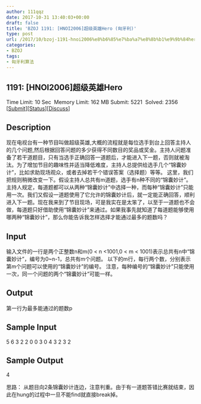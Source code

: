 ```yaml
---
author: 111qqz
date: 2017-10-31 13:40:03+00:00
draft: false
title: 'BZOJ 1191: [HNOI2006]超级英雄Hero (匈牙利)'
type: post
url: /2017/10/bzoj-1191-hnoi2006%e8%b6%85%e7%ba%a7%e8%8b%b1%e9%9b%84hero-%e5%8c%88%e7%89%99%e5%88%a9/
categories:
- BZOJ
tags:
- 匈牙利算法
---
```






## 1191: [HNOI2006]超级英雄Hero



Time Limit: 10 Sec  Memory Limit: 162 MB
Submit: 5221  Solved: 2356
[[Submit](http://www.lydsy.com/JudgeOnline/submitpage.php?id=1191)][[Status](http://www.lydsy.com/JudgeOnline/problemstatus.php?id=1191)][[Discuss](http://www.lydsy.com/JudgeOnline/bbs.php?id=1191)]



## Description







现在电视台有一种节目叫做超级英雄,大概的流程就是每位选手到台上回答主持人的几个问题,然后根据回答问题的多少获得不同数目的奖品或奖金。主持人问题准备了若干道题目，只有当选手正确回答一道题后，才能进入下一题，否则就被淘汰。为了增加节目的趣味性并适当降低难度，主持人总提供给选手几个“锦囊妙计”，比如求助现场观众，或者去掉若干个错误答案（选择题）等等。 这里，我们把规则稍微改变一下。假设主持人总共有m道题，选手有n种不同的“锦囊妙计”。主持人规定，每道题都可以从两种“锦囊妙计”中选择一种，而每种“锦囊妙计”只能用一次。我们又假设一道题使用了它允许的锦囊妙计后，就一定能正确回答，顺利进入下一题。现在我来到了节目现场，可是我实在是太笨了，以至于一道题也不会做，每道题只好借助使用“锦囊妙计”来通过。如果我事先就知道了每道题能够使用哪两种“锦囊妙计”，那么你能告诉我怎样选择才能通过最多的题数吗？







## Input







输入文件的一行是两个正整数n和m(0 < n <1001,0 < m < 1001)表示总共有n中“锦囊妙计”，编号为0~n-1，总共有m个问题。
以下的m行，每行两个数，分别表示第m个问题可以使用的“锦囊妙计”的编号。
注意，每种编号的“锦囊妙计”只能使用一次，同一个问题的两个“锦囊妙计”可能一样。







## Output







第一行为最多能通过的题数p







## Sample Input





5 6
3 2
2 0
0 3
0 4
3 2
3 2





## Sample Output





4













思路： 从题目向2条锦囊妙计连边，注意判重。由于有一道题答错比赛就结束，因此在hung的过程中一旦不能find就直接break掉。




